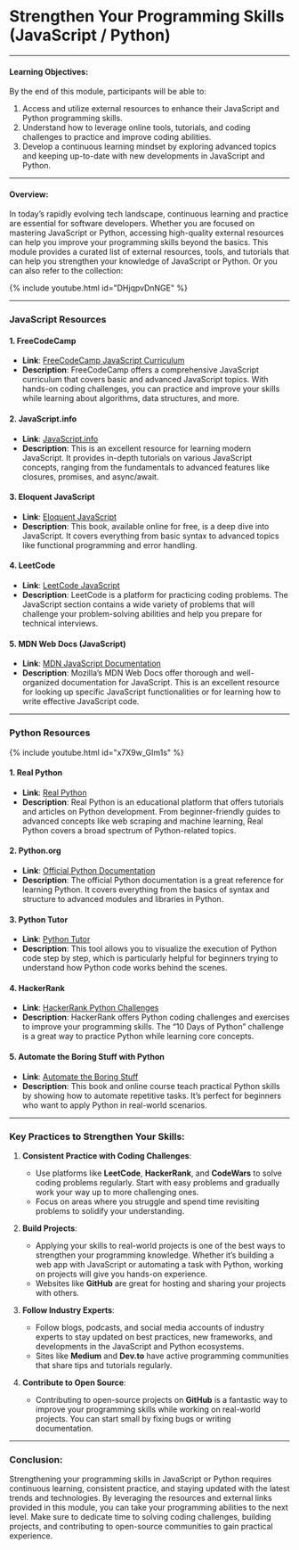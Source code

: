 # Strengthen Your Programming Skills (JavaScript / Python)

---

#### **Learning Objectives:**

By the end of this module, participants will be able to:

1. Access and utilize external resources to enhance their JavaScript and Python programming skills.
2. Understand how to leverage online tools, tutorials, and coding challenges to practice and improve coding abilities.
3. Develop a continuous learning mindset by exploring advanced topics and keeping up-to-date with new developments in JavaScript and Python.

---

#### **Overview:**

In today’s rapidly evolving tech landscape, continuous learning and practice are essential for software developers. Whether you are focused on mastering JavaScript or Python, accessing high-quality external resources can help you improve your programming skills beyond the basics. This module provides a curated list of external resources, tools, and tutorials that can help you strengthen your knowledge of JavaScript or Python. Or you can also refer to the collection:


{% include youtube.html id="DHjqpvDnNGE" %}

---

### **JavaScript Resources**

#### **1. FreeCodeCamp**  
- **Link**: [FreeCodeCamp JavaScript Curriculum](https://www.freecodecamp.org/learn/javascript-algorithms-and-data-structures/)
- **Description**: FreeCodeCamp offers a comprehensive JavaScript curriculum that covers basic and advanced JavaScript topics. With hands-on coding challenges, you can practice and improve your skills while learning about algorithms, data structures, and more.

#### **2. JavaScript.info**  
- **Link**: [JavaScript.info](https://javascript.info/)
- **Description**: This is an excellent resource for learning modern JavaScript. It provides in-depth tutorials on various JavaScript concepts, ranging from the fundamentals to advanced features like closures, promises, and async/await.

#### **3. Eloquent JavaScript**  
- **Link**: [Eloquent JavaScript](https://eloquentjavascript.net/)
- **Description**: This book, available online for free, is a deep dive into JavaScript. It covers everything from basic syntax to advanced topics like functional programming and error handling.

#### **4. LeetCode**  
- **Link**: [LeetCode JavaScript](https://leetcode.com/tag/javascript/)
- **Description**: LeetCode is a platform for practicing coding problems. The JavaScript section contains a wide variety of problems that will challenge your problem-solving abilities and help you prepare for technical interviews.

#### **5. MDN Web Docs (JavaScript)**  
- **Link**: [MDN JavaScript Documentation](https://developer.mozilla.org/en-US/docs/Web/JavaScript)
- **Description**: Mozilla’s MDN Web Docs offer thorough and well-organized documentation for JavaScript. This is an excellent resource for looking up specific JavaScript functionalities or for learning how to write effective JavaScript code.

---

### **Python Resources**


{% include youtube.html id="x7X9w_GIm1s" %}


#### **1. Real Python**  
- **Link**: [Real Python](https://realpython.com/)
- **Description**: Real Python is an educational platform that offers tutorials and articles on Python development. From beginner-friendly guides to advanced concepts like web scraping and machine learning, Real Python covers a broad spectrum of Python-related topics.

#### **2. Python.org**  
- **Link**: [Official Python Documentation](https://docs.python.org/3/)
- **Description**: The official Python documentation is a great reference for learning Python. It covers everything from the basics of syntax and structure to advanced modules and libraries in Python.

#### **3. Python Tutor**  
- **Link**: [Python Tutor](http://pythontutor.com/)
- **Description**: This tool allows you to visualize the execution of Python code step by step, which is particularly helpful for beginners trying to understand how Python code works behind the scenes.

#### **4. HackerRank**  
- **Link**: [HackerRank Python Challenges](https://www.hackerrank.com/domains/tutorials/10-days-of-python)
- **Description**: HackerRank offers Python coding challenges and exercises to improve your programming skills. The “10 Days of Python” challenge is a great way to practice Python while learning core concepts.

#### **5. Automate the Boring Stuff with Python**  
- **Link**: [Automate the Boring Stuff](https://automatetheboringstuff.com/)
- **Description**: This book and online course teach practical Python skills by showing how to automate repetitive tasks. It’s perfect for beginners who want to apply Python in real-world scenarios.

---

### **Key Practices to Strengthen Your Skills:**

1. **Consistent Practice with Coding Challenges**:  
   - Use platforms like **LeetCode**, **HackerRank**, and **CodeWars** to solve coding problems regularly. Start with easy problems and gradually work your way up to more challenging ones.
   - Focus on areas where you struggle and spend time revisiting problems to solidify your understanding.

2. **Build Projects**:  
   - Applying your skills to real-world projects is one of the best ways to strengthen your programming knowledge. Whether it’s building a web app with JavaScript or automating a task with Python, working on projects will give you hands-on experience.
   - Websites like **GitHub** are great for hosting and sharing your projects with others.

3. **Follow Industry Experts**:  
   - Follow blogs, podcasts, and social media accounts of industry experts to stay updated on best practices, new frameworks, and developments in the JavaScript and Python ecosystems.
   - Sites like **Medium** and **Dev.to** have active programming communities that share tips and tutorials regularly.

4. **Contribute to Open Source**:  
   - Contributing to open-source projects on **GitHub** is a fantastic way to improve your programming skills while working on real-world projects. You can start small by fixing bugs or writing documentation.

---

### **Conclusion:**

Strengthening your programming skills in JavaScript or Python requires continuous learning, consistent practice, and staying updated with the latest trends and technologies. By leveraging the resources and external links provided in this module, you can take your programming abilities to the next level. Make sure to dedicate time to solving coding challenges, building projects, and contributing to open-source communities to gain practical experience.